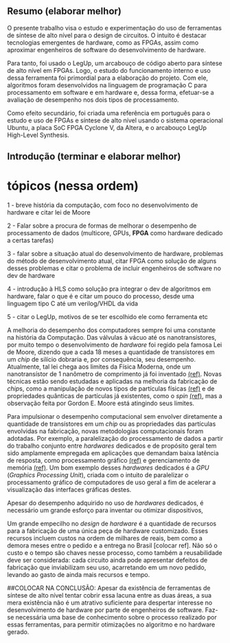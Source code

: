 ## Resumo (elaborar melhor)

O presente trabalho visa o estudo e experimentação do uso de ferramentas de síntese de alto nível para o design de circuitos. O intuito é destacar tecnologias emergentes de hardware, como as FPGAs, assim como aproximar engenheiros de software do desenvolvimento de hardware.

Para tanto, foi usado o LegUp, um arcabouço de código aberto para síntese de alto nível em FPGAs. Logo, o estudo do funcionamento interno e uso dessa ferramenta foi primordial para a elaboração do projeto. Com ele, algoritmos foram desenvolvidos na linguagem de programação C para processamento em software e em hardware e, dessa forma, efetuar-se a avaliação de desempenho nos dois tipos de processamento.

Como efeito secundário, foi criada uma referência em português para o estudo e uso de FPGAs e síntese de alto nível usando o sistema operacional Ubuntu, a placa SoC FPGA Cyclone V, da Altera, e o arcabouço LegUp High-Level Synthesis.

## Introdução (terminar e elaborar melhor)

# tópicos (nessa ordem)

 1 - breve história da computação, com foco no desenvolvimento de hardware e citar lei de Moore

 2 - Falar sobre a procura de formas de melhorar o desempenho de processamento de dados (multicore, GPUs, **FPGA** como hardware dedicado a certas tarefas)

 3 - falar sobre a situação atual do desenvolvimento de hardware, problemas do método de desenvolvimento atual, citar FPGA como solução de alguns desses problemas e citar o problema de incluir engenheiros de software no dev de hardware

 4 - introdução à HLS como solução pra integrar o dev de algoritmos em hardware, falar o que é e citar um pouco do processo, desde uma linguagem tipo C até um verilog/VHDL da vida

 5 - citar o LegUp, motivos de se ter escolhido ele como ferramenta etc

 A melhoria do desempenho dos computadores sempre foi uma constante na história da Computação. Das válvulas à vácuo até os nanotransístores, por muito tempo o desenvolvimento de *hardware* foi regido pela famosa Lei de Moore, dizendo que a cada 18 meses a quantidade de transístores em um *chip* de silício dobraria e, por consequência, seu desempenho. Atualmente, tal lei chega aos limites da Física Moderna, onde um nanotransístor de 1 nanômetro de comprimento já foi inventado [(ref)](http://science.sciencemag.org/content/354/6308/99). Novas técnicas estão sendo estudadas e aplicadas na melhoria da fabricação de *chip*s, como a manipulação de novos tipos de partículas físicas [(ref)](https://www.nature.com/articles/nnano.2017.178) e de propriedades quânticas de partículas já existentes, como o *spin* [(ref)](https://arxiv.org/abs/1212.3362), mas a observação feita por Gordon E. Moore está atingindo seus limites.

Para impulsionar o desempenho computacional sem envolver diretamente a quantidade de transístores em um *chip* ou as propriedades das partículas envolvidas na fabricação, novas metodologias computacionais foram adotadas. Por exemplo, a paralelização do processamento de dados a partir do trabalho conjunto entre *hardwares* dedicados e de propósito geral tem sido amplamente empregada em aplicações que demandam baixa latência de resposta, como processamento gráfico [(ref)](https://link.springer.com/chapter/10.1007/3-540-63508-4_107) e gerenciamento de memória [(ref)](https://patents.google.com/patent/US9652230). Um bom exemplo desses *hardwares* dedicados é a *GPU* (*Graphics Processing Unit*), criada com o intuito de paralelizar o processamento gráfico de computadores de uso geral a fim de acelerar a visualização das interfaces gráficas destes.

Apesar do desempenho adquirido no uso de *hardwares* dedicados, é necessário um grande esforço para inventar ou otimizar dispositivos, 


Um grande empecilho no *design* de *hardware* é a quantidade de recursos para a fabricação de uma única peça de hardware customizado. Esses recursos incluem custos na ordem de milhares de reais, bem como a demora meses entre o pedido e a entrega no Brasil [colocar ref]. Não só o custo e o tempo são chaves nesse processo, como também a reusabilidade deve ser considerada: cada circuito ainda pode apresentar defeitos de fabricação que inviabilizam seu uso, acarretando em um novo pedido, levando ao gasto de ainda mais recursos e tempo.


##COLOCAR NA CONCLUSÃO:
Apesar da existência de ferramentas de síntese de alto nível tentar cobrir essa lacuna entre as duas áreas, a sua mera existência não é um atrativo suficiente para despertar interesse no desenvolvimento de hardware por parte de engenheiros de software. Faz-se necessária uma base de conhecimento sobre o processo realizado por essas ferramentas, para permitir otimizações no algoritmo e no hardware gerado. 
